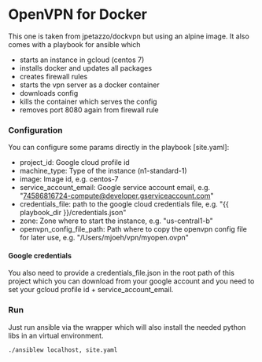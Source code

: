 # OpenVPN for Docker

This one is taken from jpetazzo/dockvpn but using an alpine image. It also comes with a playbook for
ansible which

* starts an instance in gcloud (centos 7)
* installs docker and updates all packages
* creates firewall rules
* starts the vpn server as a docker container
* downloads config
* kills the container which serves the config
* removes port 8080 again from firewall rule

### Configuration

You can configure some params directly in the playbook [site.yaml]:

* project_id: Google cloud profile id
* machine_type: Type of the instance (n1-standard-1)
* image: Image id, e.g. centos-7
* service_account_email: Google service account email, e.g. "74586816724-compute@developer.gserviceaccount.com"
* credentials_file: path to the google cloud credentials file, e.g. "{{ playbook_dir }}/credentials.json"
* zone: Zone where to start the instance, e.g. "us-central1-b"
* openvpn_config_file_path: Path where to copy the openvpn config file for later use, e.g. "/Users/mjoeh/vpn/myopen.ovpn"

#### Google credentials
You also need to provide a credentials_file.json in the root path of this project which you can
download from your google account and you need to set your gcloud profile id + service_account_email.

### Run
Just run ansible via the wrapper which will also install the needed python libs in an virtual environment.
```
./ansiblew localhost, site.yaml
```
